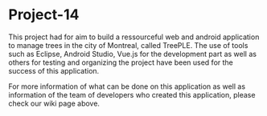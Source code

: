 # Project-14

This project had for aim to build a ressourceful web and android application to manage trees in the city of Montreal, called TreePLE. The use of tools such as Eclipse, Android Studio, Vue.js for the development part as well as others for testing and organizing the project have been used for the success of this application.

For more information of what can be done on this application as well as information of the team of developers who created this application, please check our wiki page above.
